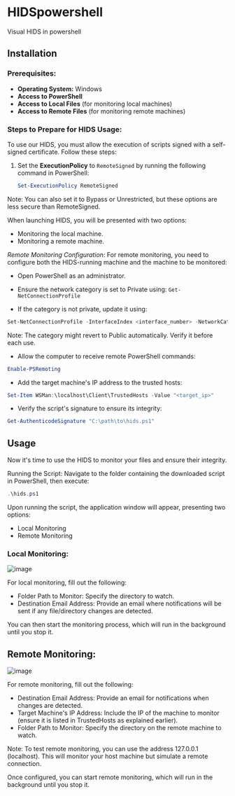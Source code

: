 # HIDSpowershell
Visual HIDS in powershell 

## Installation

### Prerequisites:
- **Operating System:** Windows
- **Access to PowerShell**
- **Access to Local Files** (for monitoring local machines)
- **Access to Remote Files** (for monitoring remote machines)

### Steps to Prepare for HIDS Usage:
To use our HIDS, you must allow the execution of scripts signed with a self-signed certificate. Follow these steps:

1. Set the **ExecutionPolicy** to `RemoteSigned` by running the following command in PowerShell:
   ```powershell
   Set-ExecutionPolicy RemoteSigned
   ```
   
Note: You can also set it to Bypass or Unrestricted, but these options are less secure than RemoteSigned.

When launching HIDS, you will be presented with two options:
- Monitoring the local machine.
- Monitoring a remote machine.

  
*Remote Monitoring Configuration*:
For remote monitoring, you need to configure both the HIDS-running machine and the machine to be monitored:

- Open PowerShell as an administrator.

- Ensure the network category is set to Private using: `Get-NetConnectionProfile`

- If the category is not private, update it using:

```powershell
Set-NetConnectionProfile -InterfaceIndex <interface_number> -NetworkCategory Private
```

Note: The category might revert to Public automatically. Verify it before each use.

- Allow the computer to receive remote PowerShell commands:
```powershell
Enable-PSRemoting
```

- Add the target machine's IP address to the trusted hosts:
```powershell
Set-Item WSMan:\localhost\Client\TrustedHosts -Value "<target_ip>"
```

- Verify the script's signature to ensure its integrity:

```powershell
Get-AuthenticodeSignature "C:\path\to\hids.ps1"
```


## Usage
Now it's time to use the HIDS to monitor your files and ensure their integrity.

Running the Script:
Navigate to the folder containing the downloaded script in PowerShell, then execute:

```powershell
.\hids.ps1
```

Upon running the script, the application window will appear, presenting two options:

- Local Monitoring
- Remote Monitoring


### Local Monitoring:

![image](https://github.com/user-attachments/assets/535455b0-18e1-4dec-8143-408210c3f17f)


For local monitoring, fill out the following:

- Folder Path to Monitor: Specify the directory to watch.
- Destination Email Address: Provide an email where notifications will be sent if any file/directory changes are detected.
  
You can then start the monitoring process, which will run in the background until you stop it.

## Remote Monitoring:

![image](https://github.com/user-attachments/assets/8977c288-cbb8-4a13-b87e-dc3603776141)

For remote monitoring, fill out the following:

- Destination Email Address: Provide an email for notifications when changes are detected.
- Target Machine's IP Address: Include the IP of the machine to monitor (ensure it is listed in TrustedHosts as explained earlier).
- Folder Path to Monitor: Specify the directory on the remote machine to watch.

Note: To test remote monitoring, you can use the address 127.0.0.1 (localhost). This will monitor your host machine but simulate a remote connection.

Once configured, you can start remote monitoring, which will run in the background until you stop it.
